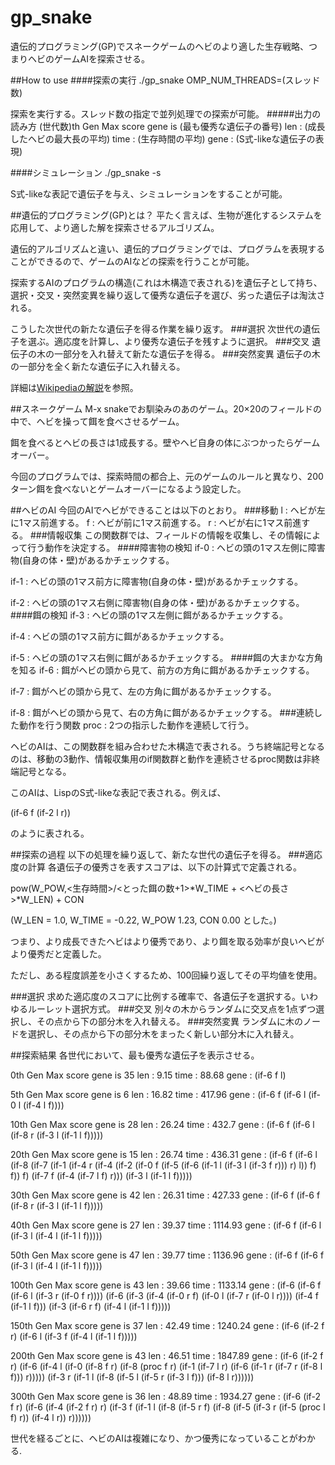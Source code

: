 gp_snake
========

遺伝的プログラミング(GP)でスネークゲームのヘビのより適した生存戦略、つまりヘビのゲームAIを探索させる。

##How to use
####探索の実行
./gp_snake OMP_NUM_THREADS=(スレッド数)

探索を実行する。スレッド数の指定で並列処理での探索が可能。
#####出力の読み方
(世代数)th Gen Max score gene is (最も優秀な遺伝子の番号)	 len : (成長したヘビの最大長の平均)	time : (生存時間の平均)	gene : (S式-likeな遺伝子の表現)

####シミュレーション
./gp_snake -s 

S式-likeな表記で遺伝子を与え、シミュレーションをすることが可能。

##遺伝的プログラミング(GP)とは？
平たく言えば、生物が進化するシステムを応用して、より適した解を探索させるアルゴリズム。

遺伝的アルゴリズムと違い、遺伝的プログラミングでは、プログラムを表現することができるので、ゲームのAIなどの探索を行うことが可能。

探索するAIのプログラムの構造(これは木構造で表される)を遺伝子として持ち、選択・交叉・突然変異を繰り返して優秀な遺伝子を選び、劣った遺伝子は淘汰される。

こうした次世代の新たな遺伝子を得る作業を繰り返す。
###選択
次世代の遺伝子を選ぶ。適応度を計算し、より優秀な遺伝子を残すように選択。
###交叉
遺伝子の木の一部分を入れ替えて新たな遺伝子を得る。
###突然変異
遺伝子の木の一部分を全く新たな遺伝子に入れ替える。

詳細は[Wikipediaの解説](http://ja.wikipedia.org/wiki/%E9%81%BA%E4%BC%9D%E7%9A%84%E3%83%97%E3%83%AD%E3%82%B0%E3%83%A9%E3%83%9F%E3%83%B3%E3%82%B0)を参照。

##スネークゲーム
M-x snakeでお馴染みのあのゲーム。20×20のフィールドの中で、ヘビを操って餌を食べさせるゲーム。

餌を食べるとヘビの長さは1成長する。壁やヘビ自身の体にぶつかったらゲームオーバー。

今回のプログラムでは、探索時間の都合上、元のゲームのルールと異なり、200ターン餌を食べないとゲームオーバーになるよう設定した。

##ヘビのAI
今回のAIでヘビができることは以下のとおり。
###移動
l : ヘビが左に1マス前進する。
f : ヘビが前に1マス前進する。
r : ヘビが右に1マス前進する。
###情報収集
この関数群では、フィールドの情報を収集し、その情報によって行う動作を決定する。
####障害物の検知
if-0 : ヘビの頭の1マス左側に障害物(自身の体・壁)があるかチェックする。

if-1 : ヘビの頭の1マス前方に障害物(自身の体・壁)があるかチェックする。

if-2 : ヘビの頭の1マス右側に障害物(自身の体・壁)があるかチェックする。
####餌の検知
if-3 : ヘビの頭の1マス左側に餌があるかチェックする。

if-4 : ヘビの頭の1マス前方に餌があるかチェックする。

if-5 : ヘビの頭の1マス右側に餌があるかチェックする。
####餌の大まかな方角を知る
if-6 : 餌がヘビの頭から見て、前方の方角に餌があるかチェックする。

if-7 : 餌がヘビの頭から見て、左の方角に餌があるかチェックする。

if-8 : 餌がヘビの頭から見て、右の方角に餌があるかチェックする。
###連続した動作を行う関数
proc : 2つの指示した動作を連続して行う。

ヘビのAIは、この関数群を組み合わせた木構造で表される。うち終端記号となるのは、移動の3動作、情報収集用のif関数群と動作を連続させるproc関数は非終端記号となる。

このAIは、LispのS式-likeな表記で表される。例えば、

(if-6 f (if-2 l r))

のように表される。

##探索の過程
以下の処理を繰り返して、新たな世代の遺伝子を得る。
###適応度の計算
各遺伝子の優秀さを表すスコアは、以下の計算式で定義される。

pow(W_POW,<生存時間>/<とった餌の数+1>*W_TIME + <ヘビの長さ>*W_LEN) + CON

(W_LEN = 1.0, W_TIME = -0.22, W_POW 1.23, CON 0.00 とした。)

つまり、より成長できたヘビはより優秀であり、より餌を取る効率が良いヘビがより優秀だと定義した。

ただし、ある程度誤差を小さくするため、100回繰り返してその平均値を使用。

###選択
求めた適応度のスコアに比例する確率で、各遺伝子を選択する。いわゆるルーレット選択方式。
###交叉
別々の木からランダムに交叉点を1点ずつ選択し、その点から下の部分木を入れ替える。
###突然変異
ランダムに木のノードを選択し、その点から下の部分木をまったく新しい部分木に入れ替え。

##探索結果
各世代において、最も優秀な遺伝子を表示させる。

0th Gen Max score gene is 35	 len : 9.15	time : 88.68	gene : (if-6 f l)

5th Gen Max score gene is 6	 len : 16.82	time : 417.96	gene : (if-6 f (if-6 l (if-0 l (if-4 l f))))

10th Gen Max score gene is 28	 len : 26.24	time : 432.7	gene : (if-6 f (if-6 l (if-8 r (if-3 l (if-1 l f)))))

20th Gen Max score gene is 15	 len : 26.74	time : 436.31	gene : (if-6 f (if-6 l (if-8 (if-7 (if-1 (if-4 r (if-4 (if-2 (if-0 f (if-5 (if-6 (if-1 l (if-3 l (if-3 f r))) r) l)) f) f)) f) (if-7 f (if-4 (if-7 l f) r))) (if-3 l (if-1 l f)))))

30th Gen Max score gene is 42	 len : 26.31	time : 427.33	gene : (if-6 f (if-6 f (if-8 r (if-3 l (if-1 l f)))))

40th Gen Max score gene is 27	 len : 39.37	time : 1114.93	gene : (if-6 f (if-6 l (if-3 l (if-4 l (if-1 l f)))))

50th Gen Max score gene is 47	 len : 39.77	time : 1136.96	gene : (if-6 f (if-6 f (if-3 l (if-4 l (if-1 l f)))))

100th Gen Max score gene is 43	 len : 39.66	time : 1133.14	gene : (if-6 (if-6 f (if-6 l (if-3 r (if-0 f r)))) (if-6 (if-3 (if-4 (if-0 r f) (if-0 l (if-7 r (if-0 l r)))) (if-4 f (if-1 l f))) (if-3 (if-6 r f) (if-4 l (if-1 l f)))))

150th Gen Max score gene is 37	 len : 42.49	time : 1240.24	gene : (if-6 (if-2 f r) (if-6 l (if-3 f (if-4 l (if-1 l f)))))

200th Gen Max score gene is 43	 len : 46.51	time : 1847.89	gene : (if-6 (if-2 f r) (if-6 (if-4 l (if-0 (if-8 f r) (if-8 (proc f r) (if-1 (if-7 l r) (if-6 (if-1 r (if-7 r (if-8 l f))) r))))) (if-3 r (if-1 l (if-8 (if-5 l (if-5 r (if-3 l f))) (if-8 l r))))))

300th Gen Max score gene is 36	 len : 48.89	time : 1934.27	gene : (if-6 (if-2 f r) (if-6 (if-4 (if-2 f r) r) (if-3 f (if-1 l (if-8 (if-5 r f) (if-8 (if-5 (if-3 r (if-5 (proc l f) r)) (if-4 l r)) r))))))


世代を経るごとに、ヘビのAIは複雑になり、かつ優秀になっていることがわかる.
